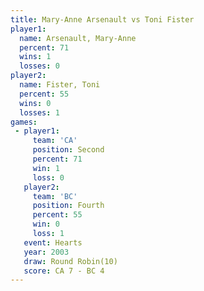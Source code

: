 ```yaml
---
title: Mary-Anne Arsenault vs Toni Fister
player1:                    
  name: Arsenault, Mary-Anne
  percent: 71               
  wins: 1                   
  losses: 0                 
player2:                    
  name: Fister, Toni        
  percent: 55               
  wins: 0                   
  losses: 1                 
games:
 - player1:          
     team: 'CA'      
     position: Second
     percent: 71     
     win: 1          
     loss: 0         
   player2:          
     team: 'BC'      
     position: Fourth
     percent: 55     
     win: 0          
     loss: 1         
   event: Hearts        
   year: 2003           
   draw: Round Robin(10)
   score: CA 7 - BC 4   
---
```

